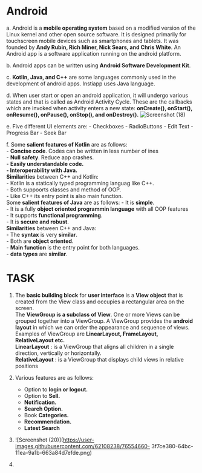 # Android   
  a. Android is a **mobile operating system** based on a modified version of the Linux kernel and other open source software. It is          designed      primarily for touchscreen mobile devices such as smartphones and tablets. It was founded by **Andy Rubin, Rich Miner,      Nick Sears, and Chris White**. An Android app is a software application running on the android platform.

  b. Android apps can be written using **Android Software Development Kit**.  
  
  c. **Kotlin, Java, and C++** are some languages commonly used in the development of android apps. Instiapp uses Java language.

  d. When user start or open an android application, it will undergo various states and that is called as Android Activity Cycle. 
     These are the callbacks which are invoked when activity enters a new state:
     **onCreate(), onStart(), onResume(), onPause(), onStop(), and onDestroy().**
     ![Screenshot (18)](https://user-images.githubusercontent.com/62108238/76548224-6afbd000-64b4-11ea-83bf-afa7e5befb89.png)

  e. Five different UI elements are:
      -	Checkboxes
      -	RadioButtons
      -	Edit Text
      -	Progress Bar
      - Seek Bar
  
  f. Some **salient features of Kotlin** are as follows:                                 
      - **Concise code**. Codes can be written in less number of ines                               
      -	**Null safety**. Reduce app crashes.                                                  
      -	**Easily understandable code.	                                           
      -	Interoperability with Java.**                                                
     **Similarities** between C++ and Kotlin:                                 
      -	Kotlin is a statically typed programming languag like C++.                               
      -	Both suppoorts classes and method of OOP.                                   
      -	Like C++ its entry point is also main function.                                                                         
     Some **salient features of Java** are as follows:
      -	It is **simple**.                                                                                          
      -	It is a fully **object oriented programmin language** with all OOP features                            
      -	It supports **functional programming**.                            
      -	It is **secure and robust**.                                                                        
     **Similarities** between C++ and Java:                                   
      -	The **syntax** is very **similar**.                            
      -	Both are **object oriented**.                                             
      -	**Main function** is the entry point for both languages.                            
      -	**data types** are **similar**.                                           

# TASK

 1.  The **basic building block** for **user interface** is a **View object** that is created from the View class and occupies a              rectangular area on the screen.                             
     The **ViewGroup is a subclass of View**. One or more Views can be grouped together into a ViewGroup. A ViewGroup provides the            **android layout** in which we can order the appearance and sequence of views. Examples of ViewGroup are **LinearLayout,                FrameLayout, RelativeLayout etc.**                                                                                     
     **LinearLayout** : is a ViewGroup that aligns all children in a single direction,  vertically or horizontally.                 
     **RelativeLayout** : is a ViewGroup that displays child views in relative positions                        
        
 2.  Various features are as follows:
      - Option to **login or logout.**
      -	Option to **Sell.**
      -	**Notification.**
      -	**Search Option.**
      -	Book **Categories.**
      -	**Recommendation.**
      -	**Latest Search**
 3.   ![Screenshot (20)](https://user-images.githubusercontent.com/62108238/76554660-   3f7ce380-64bc-11ea-9a1b-663a84d7efde.png)
  
 
 4.  
